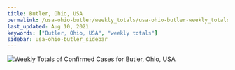 ```yaml
---
title: Butler, Ohio, USA
permalink: /usa-ohio-butler/weekly_totals/usa-ohio-butler-weekly_totals.html
last_updated: Aug 10, 2021
keywords: ["Butler, Ohio, USA", "weekly totals"]
sidebar: usa-ohio-butler_sidebar
---
```


![Weekly Totals of Confirmed Cases for Butler, Ohio, USA](/covid_tracker/images/graphs/usa-ohio-butler-weekly_totals_graph.png)
